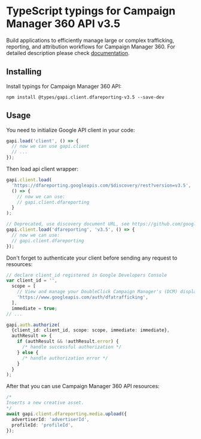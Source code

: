 # TypeScript typings for Campaign Manager 360 API v3.5

Build applications to efficiently manage large or complex trafficking, reporting, and attribution workflows for Campaign Manager 360.
For detailed description please check [documentation](https://developers.google.com/doubleclick-advertisers/).

## Installing

Install typings for Campaign Manager 360 API:

```
npm install @types/gapi.client.dfareporting-v3.5 --save-dev
```

## Usage

You need to initialize Google API client in your code:

```typescript
gapi.load('client', () => {
  // now we can use gapi.client
  // ...
});
```

Then load api client wrapper:

```typescript
gapi.client.load(
  'https://dfareporting.googleapis.com/$discovery/rest?version=v3.5',
  () => {
    // now we can use:
    // gapi.client.dfareporting
  }
);
```

```typescript
// Deprecated, use discovery document URL, see https://github.com/google/google-api-javascript-client/blob/master/docs/reference.md#----gapiclientloadname----version----callback--
gapi.client.load('dfareporting', 'v3.5', () => {
  // now we can use:
  // gapi.client.dfareporting
});
```

Don't forget to authenticate your client before sending any request to resources:

```typescript
// declare client_id registered in Google Developers Console
var client_id = '',
  scope = [
    // View and manage your DoubleClick Campaign Manager's (DCM) display ad campaigns
    'https://www.googleapis.com/auth/dfatrafficking',
  ],
  immediate = true;
// ...

gapi.auth.authorize(
  {client_id: client_id, scope: scope, immediate: immediate},
  authResult => {
    if (authResult && !authResult.error) {
      /* handle successful authorization */
    } else {
      /* handle authorization error */
    }
  }
);
```

After that you can use Campaign Manager 360 API resources: <!-- TODO: make this work for multiple namespaces -->

```typescript
/*
Inserts a new creative asset.
*/
await gapi.client.dfareporting.media.upload({
  advertiserId: 'advertiserId',
  profileId: 'profileId',
});
```
